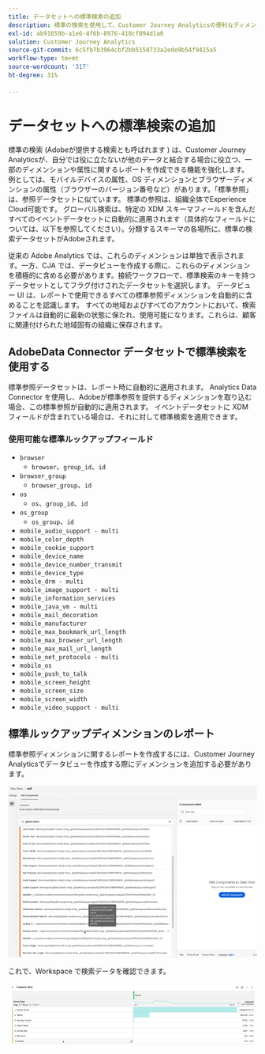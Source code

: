 ```yaml
---
title: データセットへの標準検索の追加
description: 標準の検索を使用して、Customer Journey Analyticsの便利なディメンションでレポートを拡張します。
exl-id: ab91659b-a1e6-4f6b-8976-410cf894d1a0
solution: Customer Journey Analytics
source-git-commit: 6c5fb7b3964cbf2bb5158733a2ede9b54f9415a5
workflow-type: tm+mt
source-wordcount: '317'
ht-degree: 31%

---
```


# データセットへの標準検索の追加

標準の検索 (Adobeが提供する検索とも呼ばれます ) は、Customer Journey Analyticsが、自分では役に立たないが他のデータと結合する場合に役立つ、一部のディメンションや属性に関するレポートを作成できる機能を強化します。 例としては、モバイルデバイスの属性、OS ディメンションとブラウザーディメンションの属性（ブラウザーのバージョン番号など）があります。「標準参照」は、参照データセットに似ています。 標準の参照は、組織全体でExperience Cloud可能です。 グローバル検索は、特定の XDM スキーマフィールドを含んだすべてのイベントデータセットに自動的に適用されます（具体的なフィールドについては、以下を参照してください）。分類するスキーマの各場所に、標準の検索データセットがAdobeされます。

従来の Adobe Analytics では、これらのディメンションは単独で表示されます。一方、CJA では、データビューを作成する際に、これらのディメンションを積極的に含める必要があります。接続ワークフローで、標準検索のキーを持つデータセットとしてフラグ付けされたデータセットを選択します。 データビュー UI は、レポートで使用できるすべての標準参照ディメンションを自動的に含めることを認識します。 すべての地域およびすべてのアカウントにおいて、検索ファイルは自動的に最新の状態に保たれ、使用可能になります。これらは、顧客に関連付けられた地域固有の組織に保存されます。

## AdobeData Connector データセットで標準検索を使用する

標準参照データセットは、レポート時に自動的に適用されます。 Analytics Data Connector を使用し、Adobeが標準参照を提供するディメンションを取り込む場合、この標準参照が自動的に適用されます。 イベントデータセットに XDM フィールドが含まれている場合は、それに対して標準検索を適用できます。

### 使用可能な標準ルックアップフィールド

* `browser`
   * `browser`、`group_id`、`id`
* `browser_group`
   * `browser_group`、`id`
* `os`
   * `os`、`group_id`、`id`
* `os_group`
   * `os_group`、`id`
* `mobile_audio_support - multi`
* `mobile_color_depth`
* `mobile_cookie_support`
* `mobile_device_name`
* `mobile_device_number_transmit`
* `mobile_device_type`
* `mobile_drm - multi`
* `mobile_image_support - multi`
* `mobile_information_services`
* `mobile_java_vm - multi`
* `mobile_mail_decoration`
* `mobile_manufacturer`
* `mobile_max_bookmark_url_length`
* `mobile_max_browser_url_length`
* `mobile_max_mail_url_length`
* `mobile_net_protocols - multi`
* `mobile_os`
* `mobile_push_to_talk`
* `mobile_screen_height`
* `mobile_screen_size`
* `mobile_screen_width`
* `mobile_video_support - multi`

## 標準ルックアップディメンションのレポート

標準参照ディメンションに関するレポートを作成するには、Customer Journey Analyticsでデータビューを作成する際にディメンションを追加する必要があります。

![](assets/global-lookup.png)

これで、Workspace で検索データを確認できます。

![](assets/gl-reporting.png)
